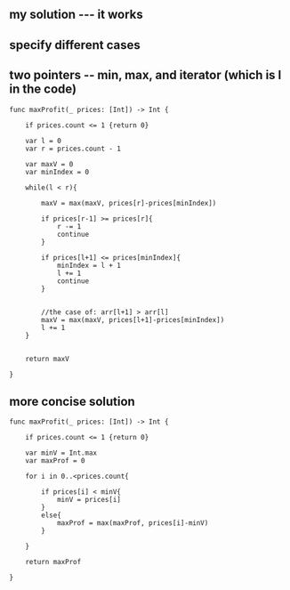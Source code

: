 ## my solution --- it works
## specify different cases
## two pointers -- min, max, and iterator (which is l in the code)

    func maxProfit(_ prices: [Int]) -> Int {
        
        if prices.count <= 1 {return 0}

        var l = 0
        var r = prices.count - 1

        var maxV = 0
        var minIndex = 0

        while(l < r){
                
            maxV = max(maxV, prices[r]-prices[minIndex])
            
            if prices[r-1] >= prices[r]{
                r -= 1
                continue
            }

            if prices[l+1] <= prices[minIndex]{
                minIndex = l + 1
                l += 1 
                continue
            }


            //the case of: arr[l+1] > arr[l]
            maxV = max(maxV, prices[l+1]-prices[minIndex])
            l += 1
        }


        return maxV

    }
## more concise solution
    func maxProfit(_ prices: [Int]) -> Int {
        
        if prices.count <= 1 {return 0}

        var minV = Int.max
        var maxProf = 0

        for i in 0..<prices.count{

            if prices[i] < minV{
                minV = prices[i]
            }
            else{
                maxProf = max(maxProf, prices[i]-minV)
            }

        }

        return maxProf

    }
